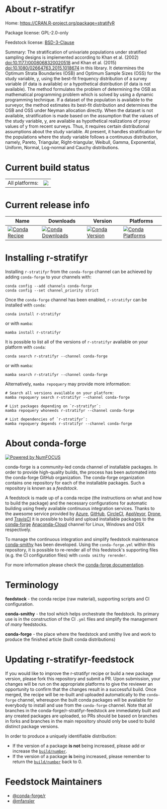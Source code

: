 About r-stratifyr
=================

Home: https://CRAN.R-project.org/package=stratifyR

Package license: GPL-2.0-only

Feedstock license: [BSD-3-Clause](https://github.com/conda-forge/r-stratifyr-feedstock/blob/main/LICENSE.txt)

Summary: The stratification of univariate populations under stratified sampling designs is implemented according to Khan et al. (2002) <doi:10.1177/0008068320020518> and Khan et al. (2015) <doi:10.1080/02664763.2015.1018674> in this library. It determines the Optimum Strata Boundaries (OSB) and Optimum Sample Sizes (OSS) for the study variable, y, using the best-fit frequency distribution of a survey variable (if data is available) or a hypothetical distribution (if data is not available). The method formulates the problem of determining the OSB as mathematical programming problem which is solved by using a dynamic programming technique. If a dataset of the population is available to the surveyor, the method estimates its best-fit distribution and determines the OSB and OSS under Neyman allocation directly. When the dataset is not available, stratification is made based on the assumption that the values of the study variable, y, are available as hypothetical realizations of proxy values of y from recent surveys. Thus, it requires certain distributional assumptions about the study variable. At present, it handles stratification for the populations where the study variable follows a continuous distribution, namely, Pareto, Triangular, Right-triangular, Weibull, Gamma, Exponential, Uniform, Normal, Log-normal and Cauchy distributions.

Current build status
====================


<table><tr><td>All platforms:</td>
    <td>
      <a href="https://dev.azure.com/conda-forge/feedstock-builds/_build/latest?definitionId=14899&branchName=main">
        <img src="https://dev.azure.com/conda-forge/feedstock-builds/_apis/build/status/r-stratifyr-feedstock?branchName=main">
      </a>
    </td>
  </tr>
</table>

Current release info
====================

| Name | Downloads | Version | Platforms |
| --- | --- | --- | --- |
| [![Conda Recipe](https://img.shields.io/badge/recipe-r--stratifyr-green.svg)](https://anaconda.org/conda-forge/r-stratifyr) | [![Conda Downloads](https://img.shields.io/conda/dn/conda-forge/r-stratifyr.svg)](https://anaconda.org/conda-forge/r-stratifyr) | [![Conda Version](https://img.shields.io/conda/vn/conda-forge/r-stratifyr.svg)](https://anaconda.org/conda-forge/r-stratifyr) | [![Conda Platforms](https://img.shields.io/conda/pn/conda-forge/r-stratifyr.svg)](https://anaconda.org/conda-forge/r-stratifyr) |

Installing r-stratifyr
======================

Installing `r-stratifyr` from the `conda-forge` channel can be achieved by adding `conda-forge` to your channels with:

```
conda config --add channels conda-forge
conda config --set channel_priority strict
```

Once the `conda-forge` channel has been enabled, `r-stratifyr` can be installed with `conda`:

```
conda install r-stratifyr
```

or with `mamba`:

```
mamba install r-stratifyr
```

It is possible to list all of the versions of `r-stratifyr` available on your platform with `conda`:

```
conda search r-stratifyr --channel conda-forge
```

or with `mamba`:

```
mamba search r-stratifyr --channel conda-forge
```

Alternatively, `mamba repoquery` may provide more information:

```
# Search all versions available on your platform:
mamba repoquery search r-stratifyr --channel conda-forge

# List packages depending on `r-stratifyr`:
mamba repoquery whoneeds r-stratifyr --channel conda-forge

# List dependencies of `r-stratifyr`:
mamba repoquery depends r-stratifyr --channel conda-forge
```


About conda-forge
=================

[![Powered by
NumFOCUS](https://img.shields.io/badge/powered%20by-NumFOCUS-orange.svg?style=flat&colorA=E1523D&colorB=007D8A)](https://numfocus.org)

conda-forge is a community-led conda channel of installable packages.
In order to provide high-quality builds, the process has been automated into the
conda-forge GitHub organization. The conda-forge organization contains one repository
for each of the installable packages. Such a repository is known as a *feedstock*.

A feedstock is made up of a conda recipe (the instructions on what and how to build
the package) and the necessary configurations for automatic building using freely
available continuous integration services. Thanks to the awesome service provided by
[Azure](https://azure.microsoft.com/en-us/services/devops/), [GitHub](https://github.com/),
[CircleCI](https://circleci.com/), [AppVeyor](https://www.appveyor.com/),
[Drone](https://cloud.drone.io/welcome), and [TravisCI](https://travis-ci.com/)
it is possible to build and upload installable packages to the
[conda-forge](https://anaconda.org/conda-forge) [Anaconda-Cloud](https://anaconda.org/)
channel for Linux, Windows and OSX respectively.

To manage the continuous integration and simplify feedstock maintenance
[conda-smithy](https://github.com/conda-forge/conda-smithy) has been developed.
Using the ``conda-forge.yml`` within this repository, it is possible to re-render all of
this feedstock's supporting files (e.g. the CI configuration files) with ``conda smithy rerender``.

For more information please check the [conda-forge documentation](https://conda-forge.org/docs/).

Terminology
===========

**feedstock** - the conda recipe (raw material), supporting scripts and CI configuration.

**conda-smithy** - the tool which helps orchestrate the feedstock.
                   Its primary use is in the construction of the CI ``.yml`` files
                   and simplify the management of *many* feedstocks.

**conda-forge** - the place where the feedstock and smithy live and work to
                  produce the finished article (built conda distributions)


Updating r-stratifyr-feedstock
==============================

If you would like to improve the r-stratifyr recipe or build a new
package version, please fork this repository and submit a PR. Upon submission,
your changes will be run on the appropriate platforms to give the reviewer an
opportunity to confirm that the changes result in a successful build. Once
merged, the recipe will be re-built and uploaded automatically to the
`conda-forge` channel, whereupon the built conda packages will be available for
everybody to install and use from the `conda-forge` channel.
Note that all branches in the conda-forge/r-stratifyr-feedstock are
immediately built and any created packages are uploaded, so PRs should be based
on branches in forks and branches in the main repository should only be used to
build distinct package versions.

In order to produce a uniquely identifiable distribution:
 * If the version of a package **is not** being increased, please add or increase
   the [``build/number``](https://docs.conda.io/projects/conda-build/en/latest/resources/define-metadata.html#build-number-and-string).
 * If the version of a package **is** being increased, please remember to return
   the [``build/number``](https://docs.conda.io/projects/conda-build/en/latest/resources/define-metadata.html#build-number-and-string)
   back to 0.

Feedstock Maintainers
=====================

* [@conda-forge/r](https://github.com/conda-forge/r/)
* [@mfansler](https://github.com/mfansler/)

